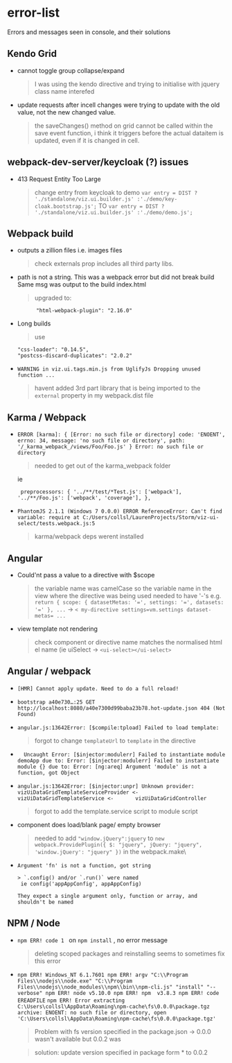 # error-list
Errors and messages seen in console, and their solutions
## Kendo Grid

- cannot toggle group collapse/expand

   > I was using the kendo directive and trying to initialise with jquery
   > class name interefed
   
- update requests after incell changes were trying to update with the old value, not the new changed value.

   > the saveChanges() method on grid cannot be called within the save event function, i think it triggers before the actual dataitem is        updated, even if it is changed in cell.
   
## webpack-dev-server/keycloak (?) issues 

- 413 Request Entity Too Large
   
   > change entry from keycloak to demo
   ```var entry = DIST ? './standalone/viz.ui.builder.js' :'./demo/key-cloak.bootstrap.js';```
   TO
   ```var entry = DIST ? './standalone/viz.ui.builder.js' :'./demo/demo.js';```
   
   
## Webpack build

- outputs a zillion files i.e. images files

   > check externals prop includes all third party libs.

-  path is not a string. 
   This was a webpack error but did not break build
   Same msg was output to the build index.html
   
   > upgraded to:
   ```
         "html-webpack-plugin": "2.16.0"
   ```

- Long builds

   > use    
   ```
   "css-loader": "0.14.5",
   "postcss-discard-duplicates": "2.0.2"
   ```
   
   
- `WARNING in viz.ui.tags.min.js from UglifyJs
   Dropping unused function ...`
   
   > havent added 3rd part library that is being imported to the `external` property in my webpack.dist file
   
## Karma / Webpack

- `ERROR [karma]: { [Error: no such file or directory]
     code: 'ENOENT',
     errno: 34,
     message: 'no such file or directory',
     path: '/_karma_webpack_/views/Foo/Foo.js' }
   Error: no such file or directory
   `
   
   > needed to get out of the karma_webpack folder
   
   ie
   
   ` 
      preprocessors: {
     '../**/test/*Test.js': ['webpack'],
     '../**/Foo.js': ['webpack', 'coverage'],
   },
   `

- `
   PhantomJS 2.1.1 (Windows 7 0.0.0) ERROR
     ReferenceError: Can't find variable: require
     at C:/Users/collsl/LaurenProjects/Storm/viz-ui-select/tests.webpack.js:5
   `
   
   > karma/webpack deps werent installed


## Angular

- Could'nt pass a value to a directive with $scope
   
   > the variable name was camelCase so the variable name in the view where the directive was being used needed to have '-'s
      e.g.
      ``` return {
        scope: {
            datasetMetas: '=',
            settings: '=',
            datasets: '='
        },
        ...```
        -> `< my-directive settings=vm.settings dataset-metas= ...`
        

- view template not rendering
   
   > check component or directive name matches the normalised html el name (ie uiSelect -> `<ui-select></ui-select>` 
   
## Angular / webpack

- ` [HMR] Cannot apply update. Need to do a full reload! `


- ` bootstrap a40e730…:25 GET http://localhost:8080/a40e7300d99baba23b78.hot-update.json 404 (Not Found) `



- ` angular.js:13642Error: [$compile:tpload] Failed to load template:  `

    > forgot to change `templateUrl` to `template` in the directive

- `   Uncaught Error: [$injector:modulerr] Failed to instantiate module demoApp due to:
      Error: [$injector:modulerr] Failed to instantiate module {} due to:
      Error: [ng:areq] Argument 'module' is not a function, got Object 
   `
  
  
- ` angular.js:13642Error: [$injector:unpr] Unknown provider: vizUiDataGridTemplateServiceProvider <- vizUiDataGridTemplateService <-       vizUiDataGridController `
    > forgot to add the template.service script to module script
- component does load/blank page/ empty browser
    > needed to add `"window.jQuery":jquery` to 
    ` new webpack.ProvidePlugin({
            $: "jquery",
            jQuery: "jquery",
            'window.jQuery': "jquery"
        })
      ` in the webpack.make\
      
- ` Argument 'fn' is not a function, got string `

      > `.config() and/or `.run()` were named
       ie config('appAppConfig', appAppConfig) 
       
      They expect a single argument only, function or array, and shouldn't be named


## NPM / Node

- `npm ERR! code 1 ` on `npm install` , no error message

   > deleting scoped packages and reinstalling seems to sometimes fix this error

- `
   npm ERR! Windows_NT 6.1.7601
   npm ERR! argv "C:\\Program Files\\nodejs\\node.exe" "C:\\Program Files\\nodejs\\node_modules\\npm\\bin\\npm-cli.js" "install" "--verbose"
   npm ERR! node v5.10.0
   npm ERR! npm  v3.8.3
   npm ERR! code EREADFILE
   `
   `
   npm ERR! Error extracting C:\Users\collsl\AppData\Roaming\npm-cache\fs\0.0.0\package.tgz archive: ENOENT: no such file or directory, open 'C:\Users\collsl\AppData\Roaming\npm-cache\fs\0.0.0\package.tgz'
   `
   
   > Problem with fs version specified in the package.json -> 0.0.0 wasn't available but 0.0.2 was
   
   > solution: update version specified in package form * to 0.0.2
